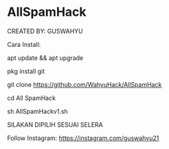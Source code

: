 # AllSpamHack
CREATED BY: GUSWAHYU



Cara Install:

apt update && apt upgrade

pkg install git

git clone https://github.com/WahyuHack/AllSpamHack

cd All SpamHack

sh AllSpamHackv1.sh

SILAKAN DIPILIH SESUAI SELERA

Follow Instagram: https://instagram.com/guswahyu21
